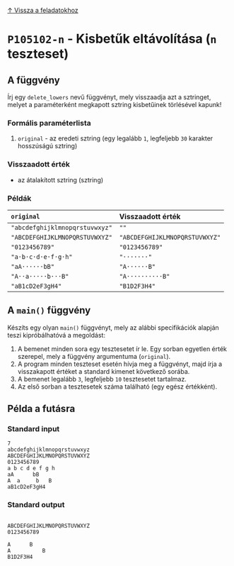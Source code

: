 
[↑ Vissza a feladatokhoz](./README.md)

# `P105102-n` - Kisbetűk eltávolítása (`n` teszteset)

## A függvény

Írj egy `delete_lowers` nevű függvényt, mely visszaadja azt a sztringet, melyet a paraméterként megkapott sztring kisbetűinek törlésével kapunk!

### Formális paraméterlista

1. `original` - az eredeti sztring (egy legalább `1`, legfeljebb `30` karakter hosszúságú sztring)

### Visszaadott érték

* az átalakított sztring (sztring)

### Példák

| `original` | Visszaadott érték | 
| :--- | :-- | 
| `"abcdefghijklmnopqrstuvwxyz"` | `""` | 
| `"ABCDEFGHIJKLMNOPQRSTUVWXYZ"` | `"ABCDEFGHIJKLMNOPQRSTUVWXYZ"` | 
| `"0123456789"` | `"0123456789"` | 
| `"a·b·c·d·e·f·g·h"` | `"·······"` | 
| `"aA······bB"` | `"A······B"` | 
| `"A··a·····b···B"` | `"A··········B"` | 
| `"aB1cD2eF3gH4"` | `"B1D2F3H4"` | 

## A `main()` függvény

Készíts egy olyan `main()` függvényt, mely az alábbi specifikációk alapján teszi kipróbálhatóvá a megoldást:

1. A bemenet minden sora egy tesztesetet ír le. Egy sorban egyetlen érték szerepel, mely a függvény argumentuma (`original`).
1. A program minden teszteset esetén hívja meg a függvényt, majd írja a visszakapott értéket a standard kimenet következő sorába.
1. A bemenet legalább `3`, legfeljebb `10` tesztesetet tartalmaz.
1. Az első sorban a tesztesetek száma található (egy egész értékként).

## Példa a futásra

### Standard input

```
7
abcdefghijklmnopqrstuvwxyz
ABCDEFGHIJKLMNOPQRSTUVWXYZ
0123456789
a b c d e f g h
aA      bB
A  a     b   B
aB1cD2eF3gH4
```

### Standard output

```

ABCDEFGHIJKLMNOPQRSTUVWXYZ
0123456789

A      B
A          B
B1D2F3H4
```